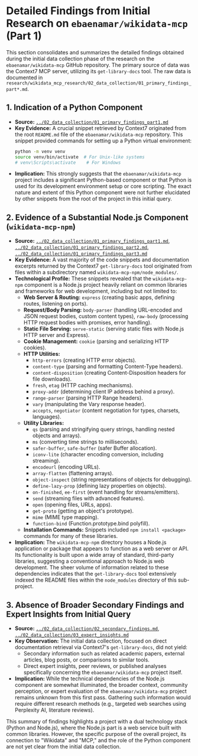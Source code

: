 # Detailed Findings from Initial Research on `ebaenamar/wikidata-mcp` (Part 1)

This section consolidates and summarizes the detailed findings obtained during the initial data collection phase of the research on the `ebaenamar/wikidata-mcp` GitHub repository. The primary source of data was the Context7 MCP server, utilizing its `get-library-docs` tool. The raw data is documented in `research/wikidata_mcp_research/02_data_collection/01_primary_findings_part*.md`.

## 1. Indication of a Python Component

*   **Source:** [`../02_data_collection/01_primary_findings_part1.md`](../02_data_collection/01_primary_findings_part1.md)
*   **Key Evidence:** A crucial snippet retrieved by Context7 originated from the root `README.md` file of the `ebaenamar/wikidata-mcp` repository. This snippet provided commands for setting up a Python virtual environment:
    ```bash
    python -m venv venv
    source venv/bin/activate  # For Unix-like systems
    # venv\Scripts\activate    # For Windows
    ```
*   **Implication:** This strongly suggests that the `ebaenamar/wikidata-mcp` project includes a significant Python-based component or that Python is used for its development environment setup or core scripting. The exact nature and extent of this Python component were not further elucidated by other snippets from the root of the project in this initial query.

## 2. Evidence of a Substantial Node.js Component (`wikidata-mcp-npm`)

*   **Source:** [`../02_data_collection/01_primary_findings_part1.md`](../02_data_collection/01_primary_findings_part1.md), [`../02_data_collection/01_primary_findings_part2.md`](../02_data_collection/01_primary_findings_part2.md), [`../02_data_collection/01_primary_findings_part3.md`](../02_data_collection/01_primary_findings_part3.md)
*   **Key Evidence:** A vast majority of the code snippets and documentation excerpts returned by the Context7 `get-library-docs` tool originated from files within a subdirectory named `wikidata-mcp-npm/node_modules/`.
*   **Technological Profile:** These snippets revealed that the `wikidata-mcp-npm` component is a Node.js project heavily reliant on common libraries and frameworks for web development, including but not limited to:
    *   **Web Server & Routing:** `express` (creating basic apps, defining routes, listening on ports).
    *   **Request/Body Parsing:** `body-parser` (handling URL-encoded and JSON request bodies, custom content types), `raw-body` (processing HTTP request bodies with promises, error handling).
    *   **Static File Serving:** `serve-static` (serving static files with Node.js HTTP server and Express).
    *   **Cookie Management:** `cookie` (parsing and serializing HTTP cookies).
    *   **HTTP Utilities:**
        *   `http-errors` (creating HTTP error objects).
        *   `content-type` (parsing and formatting Content-Type headers).
        *   `content-disposition` (creating Content-Disposition headers for file downloads).
        *   `fresh`, `etag` (HTTP caching mechanisms).
        *   `proxy-addr` (determining client IP address behind a proxy).
        *   `range-parser` (parsing HTTP Range headers).
        *   `vary` (manipulating the Vary response header).
        *   `accepts`, `negotiator` (content negotiation for types, charsets, languages).
    *   **Utility Libraries:**
        *   `qs` (parsing and stringifying query strings, handling nested objects and arrays).
        *   `ms` (converting time strings to milliseconds).
        *   `safer-buffer`, `safe-buffer` (safer Buffer allocation).
        *   `iconv-lite` (character encoding conversion, including streaming).
        *   `encodeurl` (encoding URLs).
        *   `array-flatten` (flattening arrays).
        *   `object-inspect` (string representations of objects for debugging).
        *   `define-lazy-prop` (defining lazy properties on objects).
        *   `on-finished`, `ee-first` (event handling for streams/emitters).
        *   `send` (streaming files with advanced features).
        *   `open` (opening files, URLs, apps).
        *   `get-proto` (getting an object's prototype).
        *   `mime` (MIME type mapping).
        *   `function-bind` (Function.prototype.bind polyfill).
    *   **Installation Commands:** Snippets included `npm install <package>` commands for many of these libraries.
*   **Implication:** The `wikidata-mcp-npm` directory houses a Node.js application or package that appears to function as a web server or API. Its functionality is built upon a wide array of standard, third-party libraries, suggesting a conventional approach to Node.js web development. The sheer volume of information related to these dependencies indicates that the `get-library-docs` tool extensively indexed the README files within the `node_modules` directory of this sub-project.

## 3. Absence of Broader Secondary Findings and Expert Insights from Initial Query

*   **Source:** [`../02_data_collection/02_secondary_findings.md`](../02_data_collection/02_secondary_findings.md), [`../02_data_collection/03_expert_insights.md`](../02_data_collection/03_expert_insights.md)
*   **Key Observation:** The initial data collection, focused on direct documentation retrieval via Context7's `get-library-docs`, did not yield:
    *   Secondary information such as related academic papers, external articles, blog posts, or comparisons to similar tools.
    *   Direct expert insights, peer reviews, or published analyses specifically concerning the `ebaenamar/wikidata-mcp` project itself.
*   **Implication:** While the technical dependencies of the Node.js component are somewhat illuminated, the broader context, community perception, or expert evaluation of the `ebaenamar/wikidata-mcp` project remains unknown from this first pass. Gathering such information would require different research methods (e.g., targeted web searches using Perplexity AI, literature reviews).

This summary of findings highlights a project with a dual technology stack (Python and Node.js), where the Node.js part is a web service built with common libraries. However, the specific purpose of the overall project, its connection to "Wikidata" and "MCP," and the role of the Python component are not yet clear from the initial data collection.